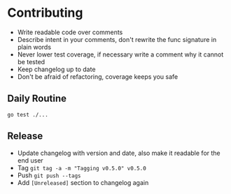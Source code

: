 # Contributing

- Write readable code over comments
- Describe intent in your comments, don't rewrite the func signature
  in plain words
- Never lower test coverage, if necessary write a comment why it
  cannot be tested
- Keep changelog up to date
- Don't be afraid of refactoring, coverage keeps you safe

## Daily Routine

    go test ./...

## Release

- Update changelog with version and date, also make it readable for
  the end user
- Tag `git tag -a -m "Tagging v0.5.0" v0.5.0`
- Push `git push --tags`
- Add `[Unreleased]` section to changelog again
